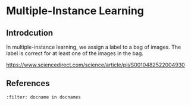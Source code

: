 # Multiple-Instance Learning

## Introdcution

In multiple-instance learning, we assign a label to a bag of images. The label is correct for at least one of the images in the bag.

https://www.sciencedirect.com/science/article/pii/S0010482522004930


## References
```{bibliography}
:filter: docname in docnames
```